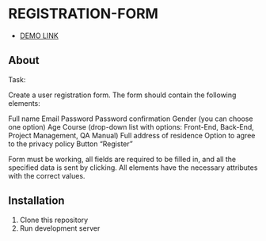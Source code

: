 # REGISTRATION-FORM

- [DEMO LINK](https://viktor-morhun.github.io/registration-form/ )

## About
Task:

Create a user registration form. The form should contain the following elements:

Full name
Email
Password
Password confirmation
Gender (you can choose one option)
Age
Course (drop-down list with options: Front-End, Back-End, Project Management, QA Manual)
Full address of residence
Option to agree to the privacy policy
Button “Register”

Form must be working, all fields are required to be filled in, and all the specified data is sent by clicking. All elements have the necessary attributes with the correct values.

## Installation

1. Clone this repository
2. Run development server
